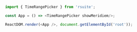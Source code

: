 <!--start-code-->

```js
import { TimeRangePicker } from 'rsuite';

const App = () => <TimeRangePicker showMeridiem/>;

ReactDOM.render(<App />, document.getElementById('root'));
```

<!--end-code-->
